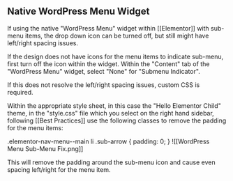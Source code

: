 ## Native WordPress Menu Widget
If using the native "WordPress Menu" widget within [[Elementor]] with sub-menu items, the drop down icon can be turned off, but still might have left/right spacing issues. 

If the design does not have icons for the menu items to indicate sub-menu, first turn off the icon within the widget. Within the "Content" tab of the "WordPress Menu" widget, select "None" for "Submenu Indicator".

If this does not resolve the left/right spacing issues, custom CSS is required.

Within the appropriate style sheet, in this case the "Hello Elementor Child" theme, in the "style.css" file which you select on the right hand sidebar, following [[Best Practices]] use the following classes to remove the padding for the menu items:

.elementor-nav-menu--main li .sub-arrow { padding: 0; }
![[WordPress Menu Sub-Menu Fix.png]]

This will remove the padding around the sub-menu icon and cause even spacing left/right for the menu item.
